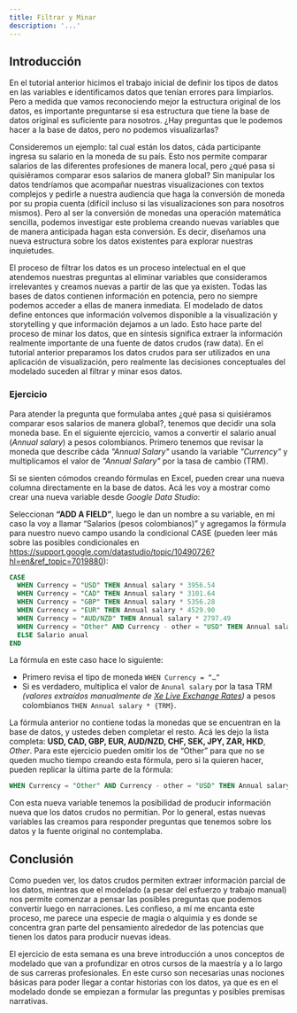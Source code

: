 ```yaml
---
title: Filtrar y Minar
description: '...'
---
```


## Introducción

En el tutorial anterior hicimos el trabajo inicial de definir los tipos de datos en las variables e identificamos datos que tenían errores para limpiarlos. Pero a medida que vamos reconociendo mejor la estructura original de los datos, es importante preguntarse si esa estructura que tiene la base de datos original es suficiente para nosotros. ¿Hay preguntas que le podemos hacer a la base de datos, pero no podemos visualizarlas?

Consideremos un ejemplo: tal cual están los datos, cáda participante ingresa su salario en la moneda de su país. Esto nos permite comparar salarios de las diferentes profesiones de manera local, pero ¿qué pasa si quisiéramos comparar esos salarios de manera global? Sin manipular los datos tendríamos que acompañar nuestras visualizaciones con textos complejos y pedirle a nuestra audiencia que haga la conversión de moneda por su propia cuenta (difícil incluso si las visualizaciones son para nosotros mismos). Pero al ser la conversión de monedas una operación matemática sencilla, podemos investigar este problema creando nuevas variables que de manera anticipada hagan esta conversión. Es decir, diseñamos una nueva estructura sobre los datos existentes para explorar nuestras inquietudes.

El proceso de filtrar los datos es un proceso intelectual en el que atendemos nuestras preguntas al eliminar variables que consideramos irrelevantes y creamos nuevas a partir de las que ya existen. Todas las bases de datos contienen información en potencia, pero no siempre podemos acceder a ellas de manera inmediata. El modelado de datos define entonces que información volvemos disponible a la visualización y storytelling y que información dejamos a un lado. Esto hace parte del proceso de minar los datos, que en síntesis significa extraer la información realmente importante de una fuente de datos crudos (raw data). En el tutorial anterior preparamos los datos crudos para ser utilizados en una aplicación de visualización, pero realmente las decisiones conceptuales del modelado suceden al filtrar y minar esos datos.

### Ejercicio

Para atender la pregunta que formulaba antes ¿qué pasa si quisiéramos comparar esos salarios de manera global?, tenemos que decidir una sola moneda base. En el siguiente ejercicio, vamos a convertir el salario anual (_Annual salary_) a pesos colombianos. Primero tenemos que revisar la moneda que describe cáda _"Annual Salary"_ usando la variable _"Currency"_ y multiplicamos el valor de _"Annual Salary"_ por la tasa de cambio (TRM).

Si se sienten cómodos creando fórmulas en Excel, pueden crear una nueva columna directamente en la base de datos. Acá les voy a mostrar como crear una nueva variable desde _Google Data Studio_:

Seleccionan **“ADD A FIELD”**, luego le dan un nombre a su variable, en mi caso la voy a llamar “Salarios (pesos colombianos)” y agregamos la fórmula para nuestro nuevo campo usando la condicional CASE (pueden leer más sobre las posibles condicionales en https://support.google.com/datastudio/topic/10490726?hl=en&ref_topic=7019880):

```sql
CASE
  WHEN Currency = "USD" THEN Annual salary * 3956.54
  WHEN Currency = "CAD" THEN Annual salary * 3101.64
  WHEN Currency = "GBP" THEN Annual salary * 5356.28
  WHEN Currency = "EUR" THEN Annual salary * 4529.90
  WHEN Currency = "AUD/NZD" THEN Annual salary * 2797.49
  WHEN Currency = "Other" AND Currency - other = "USD" THEN Annual salary * 3956.54
  ELSE Salario anual
END
```

La fórmula en este caso hace lo siguiente:

- Primero revisa el tipo de moneda `WHEN Currency = “…”`
- Si es verdadero, multiplica el valor de `Anunal salary` por la tasa TRM _(valores extraídos manualmente de <a href="https://www.xe.com/currencyconverter/" target="_blank">Xe Live Exchange Rates</a>)_ a pesos colombianos `THEN Annual salary * {TRM}`.

La fórmula anterior no contiene todas la monedas que se encuentran en la base de datos, y ustedes deben completar el resto. Acá les dejo la lista completa: **USD, CAD, GBP, EUR, AUD/NZD, CHF, SEK, JPY, ZAR, HKD**, _Other_. Para este ejercicio pueden omitir los de “Other” para que no se queden mucho tiempo creando esta fórmula, pero si la quieren hacer, pueden replicar la última parte de la fórmula:

```sql
WHEN Currency = "Other" AND Currency - other = "USD" THEN Annual salary * 3956.54
```

Con esta nueva variable tenemos la posibilidad de producir información nueva que los datos crudos no permitían. Por lo general, estas nuevas variables las creamos para responder preguntas que tenemos sobre los datos y la fuente original no contemplaba.

## Conclusión

Como pueden ver, los datos crudos permiten extraer información parcial de los datos, mientras que el modelado (a pesar del esfuerzo y trabajo manual) nos permite comenzar a pensar las posibles preguntas que podemos convertir luego en narraciones. Les confieso, a mí me encanta este proceso, me parece una especie de magia o alquimia y es donde se concentra gran parte del pensamiento alrededor de las potencias que tienen los datos para producir nuevas ideas.

El ejercicio de esta semana es una breve introducción a unos conceptos de modelado que van a profundizar en otros cursos de la maestría y a lo largo de sus carreras profesionales. En este curso son necesarias unas nociones básicas para poder llegar a contar historias con los datos, ya que es en el modelado donde se empiezan a formular las preguntas y posibles premisas narrativas.
